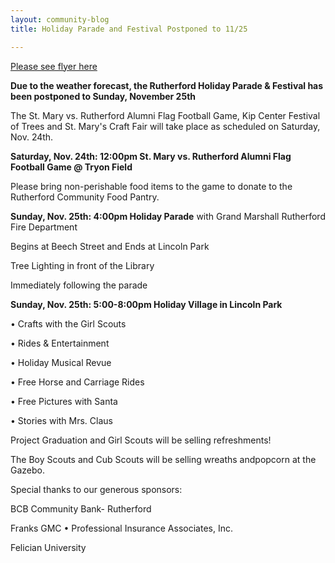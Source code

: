 ```yaml
---
layout: community-blog
title: Holiday Parade and Festival Postponed to 11/25

---
```


[Please see flyer here](https://storage.googleapis.com/static.rutherford-nj.com/community-events/RutherfordHolidayFest_8.5x11_2018_2.pdf)

**Due to the weather forecast, the Rutherford Holiday Parade & Festival has been postponed to Sunday, November 25th**

The St. Mary vs. Rutherford Alumni Flag Football Game, Kip Center Festival of Trees and St. Mary's Craft Fair will take place as scheduled on Saturday, Nov. 24th. 

 
**Saturday, Nov. 24th: 12:00pm St. Mary vs. Rutherford Alumni Flag Football Game @ Tryon Field**

Please bring non-perishable food items to the game to donate to the Rutherford Community Food Pantry. 


**Sunday, Nov. 25th: 4:00pm Holiday Parade** with Grand Marshall Rutherford Fire Department

Begins at Beech Street and Ends at Lincoln Park

Tree Lighting in front of the Library

Immediately following the parade 


**Sunday, Nov. 25th: 5:00-8:00pm Holiday Village in Lincoln Park**

• Crafts with the Girl Scouts

• Rides & Entertainment

• Holiday Musical Revue

• Free Horse and Carriage Rides

• Free Pictures with Santa

• Stories with Mrs. Claus

Project Graduation and Girl Scouts will be selling refreshments!

The Boy Scouts and Cub Scouts will be selling wreaths andpopcorn at the Gazebo.  


Special thanks to our generous sponsors: 

BCB Community Bank- Rutherford

Franks GMC • Professional Insurance Associates, Inc.

Felician University
